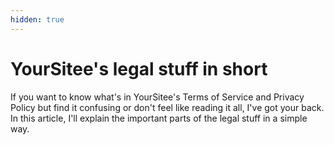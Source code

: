 ```yaml
---
hidden: true
---
```


# YourSitee's legal stuff in short

If you want to know what's in YourSitee's Terms of Service and Privacy Policy but find it confusing or don't feel like reading it all, I've got your back. In this article, I'll explain the important parts of the legal stuff in a simple way.
